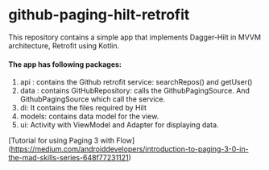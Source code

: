# github-paging-hilt-retrofit

This repository contains a simple app that implements Dagger-Hilt in MVVM architecture, Retrofit using Kotlin.

#### The app has following packages:
1. api : contains the Github retrofit service: searchRepos() and getUser()
2. data : contains GitHubRepository: calls the GithubPagingSource. And GithubPagingSource which call the service.
3. di: It contains the files required by Hilt
4. models: contains data model for the view.
5. ui: Activity with ViewModel and Adapter for displaying data.


[Tutorial for using Paging 3 with Flow] (https://medium.com/androiddevelopers/introduction-to-paging-3-0-in-the-mad-skills-series-648f77231121)
